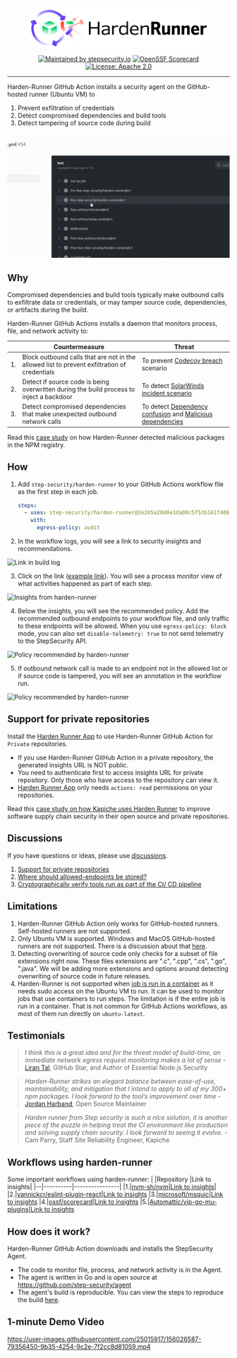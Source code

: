<p align="center">
<picture>
  <source media="(prefers-color-scheme: light)" srcset="images/banner.png" width="400">
  <img src="images/banner.png" width="400">
</picture>
</p>

<div align="center">

[![Maintained by stepsecurity.io](https://img.shields.io/badge/maintained%20by-stepsecurity.io-blueviolet)](https://stepsecurity.io/?utm_source=github&utm_medium=organic_oss&utm_campaign=harden-runner)
[![OpenSSF Scorecard](https://api.securityscorecards.dev/projects/github.com/step-security/harden-runner/badge)](https://api.securityscorecards.dev/projects/github.com/step-security/harden-runner)
[![License: Apache 2.0](https://img.shields.io/badge/License-Apache%202.0-blue.svg)](https://raw.githubusercontent.com/step-security/harden-runner/main/LICENSE)

</div>

---

Harden-Runner GitHub Action installs a security agent on the GitHub-hosted runner (Ubuntu VM) to

1. Prevent exfiltration of credentials
2. Detect compromised dependencies and build tools
3. Detect tampering of source code during build

<p align="left">
      <img src="https://github.com/arjundashrath/supply-chain-goat/blob/patch-2/images/harden-runner/HardenRunnerGIFV.gif" alt="Demo using GIF" >
    </p>

## Why

Compromised dependencies and build tools typically make outbound calls to exfiltrate data or credentials, or may tamper source code, dependencies, or artifacts during the build.

Harden-Runner GitHub Actions installs a daemon that monitors process, file, and network activity to:

|     | Countermeasure                                                                               | Threat                                                                                                                                                                                                                                |
| --- | -------------------------------------------------------------------------------------------- | ------------------------------------------------------------------------------------------------------------------------------------------------------------------------------------------------------------------------------------- |
| 1.  | Block outbound calls that are not in the allowed list to prevent exfiltration of credentials | To prevent [Codecov breach](https://github.com/step-security/supply-chain-goat/blob/main/RestrictOutboundTraffic.md) scenario                                                                                                         |
| 2.  | Detect if source code is being overwritten during the build process to inject a backdoor     | To detect [SolarWinds incident scenario](https://github.com/step-security/supply-chain-goat/blob/main/MonitorSourceCode.md)                                                                                                           |
| 3.  | Detect compromised dependencies that make unexpected outbound network calls                  | To detect [Dependency confusion](https://github.com/step-security/supply-chain-goat/blob/main/DNSExfiltration.md) and [Malicious dependencies](https://github.com/step-security/supply-chain-goat/blob/main/CompromisedDependency.md) |

Read this [case study](https://infosecwriteups.com/detecting-malware-packages-in-github-actions-7b93a9985635) on how Harden-Runner detected malicious packages in the NPM registry.

## How

1. Add `step-security/harden-runner` to your GitHub Actions workflow file as the first step in each job.

   ```yaml
   steps:
     - uses: step-security/harden-runner@2e205a28d0e1da00c5f53b161f4067b052c61f34
       with:
         egress-policy: audit
   ```

2. In the workflow logs, you will see a link to security insights and recommendations.

<p align="left">
  <img src="https://github.com/step-security/supply-chain-goat/blob/main/images/harden-runner/ActionLog.png" alt="Link in build log" >
</p>

3. Click on the link ([example link](https://app.stepsecurity.io/github/ossf/scorecard/actions/runs/2265028928)). You will see a process monitor view of what activities happened as part of each step.

<p align="left">
  <img src="https://github.com/step-security/supply-chain-goat/blob/main/images/harden-runner/OutboundCalls2.png" alt="Insights from harden-runner" >
</p>

4. Below the insights, you will see the recommended policy. Add the recommended outbound endpoints to your workflow file, and only traffic to these endpoints will be allowed. When you use `egress-policy: block` mode, you can also set `disable-telemetry: true` to not send telemetry to the StepSecurity API.

<p align="left">
  <img src="https://github.com/step-security/supply-chain-goat/blob/main/images/harden-runner/RecomPolicy1.png" alt="Policy recommended by harden-runner" >
</p>

5. If outbound network call is made to an endpoint not in the allowed list or if source code is tampered, you will see an annotation in the workflow run.

<p align="left">
  <img src="https://github.com/step-security/supply-chain-goat/blob/main/images/harden-runner/SourceCodeOverwrite.png" alt="Policy recommended by harden-runner" >
</p>

## Support for private repositories

Install the [Harden Runner App](https://github.com/marketplace/harden-runner-app) to use Harden-Runner GitHub Action for `Private` repositories.

- If you use Harden-Runner GitHub Action in a private repository, the generated insights URL is NOT public.
- You need to authenticate first to access insights URL for private repository. Only those who have access to the repository can view it.
- [Harden Runner App](https://github.com/marketplace/harden-runner-app) only needs `actions: read` permissions on your repositories.

Read this [case study on how Kapiche uses Harden Runner](https://www.stepsecurity.io/case-studies/kapiche/) to improve software supply chain security in their open source and private repositories.

## Discussions

If you have questions or ideas, please use [discussions](https://github.com/step-security/harden-runner/discussions).

1. [Support for private repositories](https://github.com/step-security/harden-runner/discussions/74)
2. [Where should allowed-endpoints be stored?](https://github.com/step-security/harden-runner/discussions/84)
3. [Cryptographically verify tools run as part of the CI/ CD pipeline](https://github.com/step-security/harden-runner/discussions/94)

## Limitations

1. Harden-Runner GitHub Action only works for GitHub-hosted runners. Self-hosted runners are not supported.
2. Only Ubuntu VM is supported. Windows and MacOS GitHub-hosted runners are not supported. There is a discussion about that [here](https://github.com/step-security/harden-runner/discussions/121).
3. Detecting overwriting of source code only checks for a subset of file extensions right now. These files extensions are ".c", ".cpp", ".cs", ".go", ".java". We will be adding more extensions and options around detecting overwriting of source code in future releases.
4. Harden-Runner is not supported when [job is run in a container](https://docs.github.com/en/actions/using-jobs/running-jobs-in-a-container) as it needs sudo access on the Ubuntu VM to run. It can be used to monitor jobs that use containers to run steps. The limitation is if the entire job is run in a container. That is not common for GitHub Actions workflows, as most of them run directly on `ubuntu-latest`.

## Testimonials

> _I think this is a great idea and for the threat model of build-time, an immediate network egress request monitoring makes a lot of sense_ - [Liran Tal](https://stars.github.com/profiles/lirantal/), GitHub Star, and Author of Essential Node.js Security

> _Harden-Runner strikes an elegant balance between ease-of-use, maintainability, and mitigation that I intend to apply to all of my 300+ npm packages. I look forward to the tool’s improvement over time_ - [Jordan Harband](https://github.com/ljharb), Open Source Maintainer

> _Harden runner from Step security is such a nice solution, it is another piece of the puzzle in helping treat the CI environment like production and solving supply chain security. I look forward to seeing it evolve._ - Cam Parry, Staff Site Reliability Engineer, Kapiche

## Workflows using harden-runner

Some important workflows using harden-runner:
| |Repository |Link to insights|
|--|----------|----------------|
|1.|[nvm-sh/nvm](https://github.com/nvm-sh/nvm/blob/master/.github/workflows/lint.yml)|[Link to insights](https://app.stepsecurity.io/github/nvm-sh/nvm/actions/runs/1757959262)|
|2.|[yannickcr/eslint-plugin-react](https://github.com/yannickcr/eslint-plugin-react/blob/master/.github/workflows/release.yml)|[Link to insights](https://app.stepsecurity.io/github/yannickcr/eslint-plugin-react/actions/runs/1930818585)
|3.|[microsoft/msquic](https://github.com/microsoft/msquic/blob/main/.github/workflows/docker-publish.yml)|[Link to insights](https://app.stepsecurity.io/github/microsoft/msquic/actions/runs/1759010243)
|4.|[ossf/scorecard](https://github.com/ossf/scorecard/blob/main/.github/workflows/codeql-analysis.yml)|[Link to insights](https://app.stepsecurity.io/github/ossf/scorecard/actions/runs/2006162141)
|5.|[Automattic/vip-go-mu-plugins](https://github.com/Automattic/vip-go-mu-plugins/blob/master/.github/workflows/e2e.yml)|[Link to insights](https://app.stepsecurity.io/github/Automattic/vip-go-mu-plugins/actions/runs/1758760957)

## How does it work?

Harden-Runner GitHub Action downloads and installs the StepSecurity Agent.

- The code to monitor file, process, and network activity is in the Agent.
- The agent is written in Go and is open source at https://github.com/step-security/agent
- The agent's build is reproducible. You can view the steps to reproduce the build [here](http://app.stepsecurity.io/github/step-security/agent/releases/latest).

## 1-minute Demo Video

https://user-images.githubusercontent.com/25015917/156026587-79356450-9b35-4254-9c2e-7f2cc8d81059.mp4
